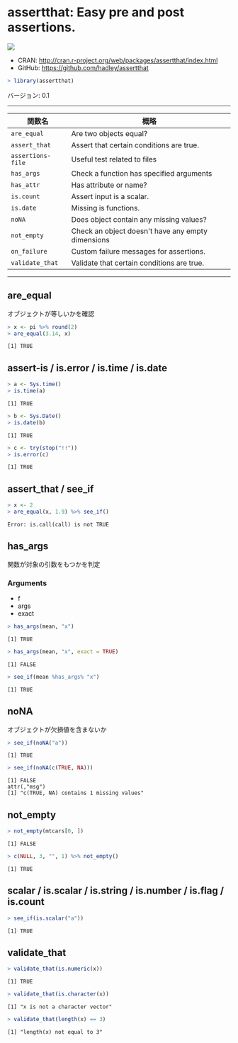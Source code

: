 

# assertthat: Easy pre and post assertions.

[![](http://www.r-pkg.org/badges/version/assertthat)](http://cran.rstudio.com/web/packages/assertthat/index.html)

* CRAN: http://cran.r-project.org/web/packages/assertthat/index.html
* GitHub: https://github.com/hadley/assertthat


```r
> library(assertthat)
```

バージョン: 0.1

-----



| 関数名 | 概略 |
|--------|------|
| `are_equal` | Are two objects equal? |
| `assert_that` | Assert that certain conditions are true. |
| `assertions-file` | Useful test related to files |
| `has_args` | Check a function has specified arguments |
| `has_attr` | Has attribute or name? |
| `is.count` | Assert input is a scalar. |
| `is.date` | Missing is functions. |
| `noNA` | Does object contain any missing values? |
| `not_empty` | Check an object doesn't have any empty dimensions |
| `on_failure` | Custom failure messages for assertions. |
| `validate_that` | Validate that certain conditions are true. |

------

## are_equal

オブジェクトが等しいかを確認


```r
> x <- pi %>% round(2)
> are_equal(3.14, x)
```

```
[1] TRUE
```

## assert-is / is.error / is.time / is.date


```r
> a <- Sys.time()
> is.time(a)
```

```
[1] TRUE
```

```r
> b <- Sys.Date()
> is.date(b)
```

```
[1] TRUE
```

```r
> c <- try(stop("!!"))
> is.error(c)
```

```
[1] TRUE
```


## assert_that / see_if


```r
> x <- 2
> are_equal(x, 1.9) %>% see_if()
```

```
Error: is.call(call) is not TRUE
```

## has_args

関数が対象の引数をもつかを判定

### Arguments

* f
* args
* exact


```r
> has_args(mean, "x")
```

```
[1] TRUE
```

```r
> has_args(mean, "x", exact = TRUE)
```

```
[1] FALSE
```

```r
> see_if(mean %has_args% "x")
```

```
[1] TRUE
```

## noNA

オブジェクトが欠損値を含まないか


```r
> see_if(noNA("a"))
```

```
[1] TRUE
```

```r
> see_if(noNA(c(TRUE, NA)))
```

```
[1] FALSE
attr(,"msg")
[1] "c(TRUE, NA) contains 1 missing values"
```

## not_empty


```r
> not_empty(mtcars[0, ])
```

```
[1] FALSE
```

```r
> c(NULL, 3, "", 1) %>% not_empty()
```

```
[1] TRUE
```



## scalar / is.scalar / is.string / is.number / is.flag / is.count


```r
> see_if(is.scalar("a"))
```

```
[1] TRUE
```

## validate_that


```r
> validate_that(is.numeric(x))
```

```
[1] TRUE
```

```r
> validate_that(is.character(x))
```

```
[1] "x is not a character vector"
```

```r
> validate_that(length(x) == 3)
```

```
[1] "length(x) not equal to 3"
```
